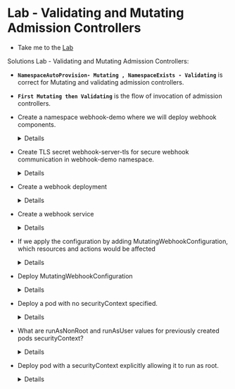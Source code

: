 # Lab - Validating and Mutating Admission Controllers
  
  - Take me to the [Lab](https://kodekloud.com/topic/labs-validating-and-mutating-admission-controllers/)

Solutions Lab - Validating and Mutating Admission Controllers:

- **`NamespaceAutoProvision- Mutating , NamespaceExists - Validating`** is correct for Mutating and validating admission controllers.

- **`First Mutating then Validating`** is the flow of invocation of admission controllers.

- Create a namespace webhook-demo where we will deploy webhook components.

  <details>

  ```
  Run
  $ kubectl create ns webhook-demo
  ```
  </details>

- Create TLS secret webhook-server-tls for secure webhook communication in webhook-demo namespace.

  <details>

  ```
  Run
  $ kubectl -n webhook-demo create secret tls webhook-server-tls \
    --cert "/root/keys/webhook-server-tls.crt" \
    --key "/root/keys/webhook-server-tls.key"
  ```
  </details>

- Create a webhook deployment

  <details>

  ```
  Run
  $ kubectl create -f /root/webhook-deployment.yaml
  ```
  </details>

- Create a webhook service

  <details>

  ```
  Run
  $ kubectl create -f /root/webhook-service.yaml
  ```
  </details>

- If we apply the configuration by adding MutatingWebhookConfiguration, which resources and actions would be affected

  <details>

  ```
  Pod with CREATE operations
  ```
  </details>

- Deploy MutatingWebhookConfiguration

  <details>

  ```
  Run
  $ kubectl create -f /root/webhook-configuration.yaml
  ```
  </details>

- Deploy a pod with no securityContext specified.

  <details>

  ```
  Run
  $ kubectl apply -f /root/pod-with-defaults.yaml
  ```
  </details>

- What are runAsNonRoot and runAsUser values for previously created pods securityContext?

  <details>

  ```
  runAsNonRoot: true , runAsUser: 1234
  ```
  </details>

- Deploy pod with a securityContext explicitly allowing it to run as root.

  <details>

  ```
  Run
  $ kubectl apply -f /root/pod-with-override.yaml
  Then validate with
  $ kubectl get po pod-with-override -o yaml | grep -A2 " securityContext:"
  ```
  </details>



